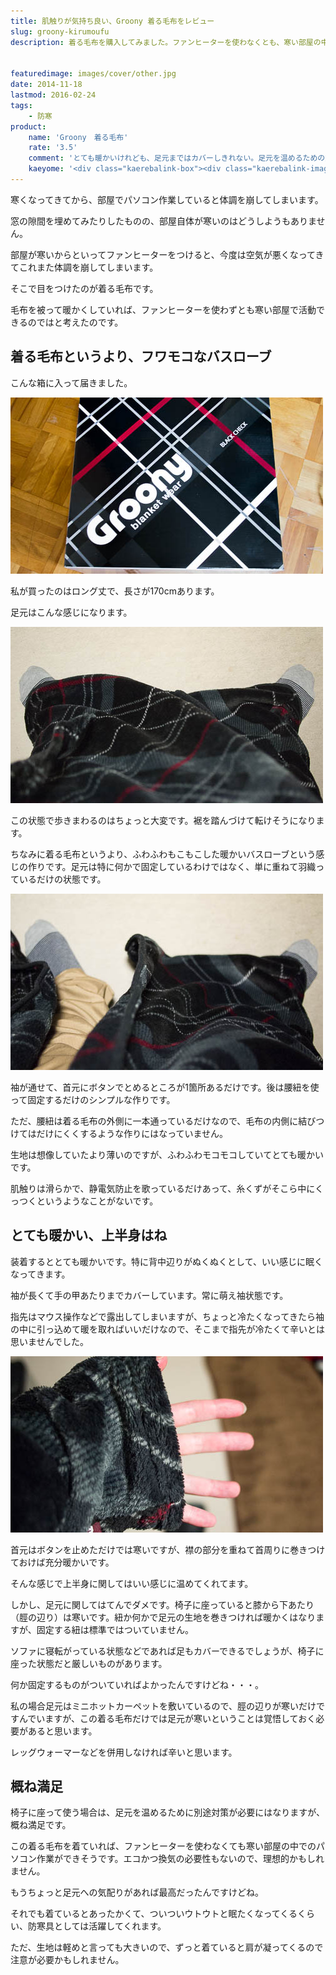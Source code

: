 ```yaml
---
title: 肌触りが気持ち良い、Groony 着る毛布をレビュー
slug: groony-kirumoufu
description: 着る毛布を購入してみました。ファンヒーターを使わなくとも、寒い部屋の中で活動できていいです。特に上半身が暖かく、暖房なしでも快適に過ごせました。ただ、足元がカバーしきれないので、別途対策が必要だなと感じます。


featuredimage: images/cover/other.jpg
date: 2014-11-18
lastmod: 2016-02-24
tags: 
    - 防寒
product:
    name: 'Groony　着る毛布'
    rate: '3.5'
    comment: 'とても暖かいけれども、足元まではカバーしきれない。足元を温めるための対策が別途必要。'
    kaeyome: '<div class="kaerebalink-box"><div class="kaerebalink-image"><a href="http://www.amazon.co.jp/exec/obidos/ASIN/B00N9Q80ZY/illusionspace-22/ref=nosim/" rel="nofollow" target="_blank"><img src="https://ecx.images-amazon.com/images/I/51We8OSdlKL._SL160_.jpg" style="border: none;" /></a></div><div class="kaerebalink-info"><div class="kaerebalink-name"><a href="http://www.amazon.co.jp/exec/obidos/ASIN/B00N9Q80ZY/illusionspace-22/ref=nosim/" rel="nofollow" target="_blank">グルーニー Groony 着る毛布 2014年モデル 洗える 男女兼用 フリーサイズ ロング丈 ブラックチェック</a><div class="kaerebalink-powered-date">posted with <a href="http://kaereba.com" rel="nofollow" target="_blank">カエレバ</a></div></div><div class="kaerebalink-detail"> VEGA CORPORATION     </div><div class="kaerebalink-link1"><div class="shoplinkamazon"><a href="http://www.amazon.co.jp/gp/search?keywords=Groony%20%92%85%82%E9%96%D1%95z&__mk_ja_JP=%83J%83%5E%83J%83i&tag=illusionspace-22" rel="nofollow" target="_blank" title="アマゾン" >Amazon</a></div><div class="shoplinkrakuten"><a href="http://hb.afl.rakuten.co.jp/hgc/0e95387f.f2aef20d.0e953880.25e412bd/?pc=http%3A%2F%2Fsearch.rakuten.co.jp%2Fsearch%2Fmall%2FGroony%2520%25E7%259D%2580%25E3%2582%258B%25E6%25AF%259B%25E5%25B8%2583%2F-%2Ff.1-p.1-s.1-sf.0-st.A-v.2%3Fx%3D0%26scid%3Daf_ich_link_urltxt%26m%3Dhttp%3A%2F%2Fm.rakuten.co.jp%2F" rel="nofollow" target="_blank" title="楽天市場" >楽天市場</a></div></div></div><div class="booklink-footer" style="clear: left"></div></div>'
---
```


寒くなってきてから、部屋でパソコン作業していると体調を崩してしまいます。

窓の隙間を埋めてみたりしたものの、部屋自体が寒いのはどうしようもありません。

部屋が寒いからといってファンヒーターをつけると、今度は空気が悪くなってきてこれまた体調を崩してしまいます。

そこで目をつけたのが着る毛布です。

毛布を被って暖かくしていれば、ファンヒーターを使わずとも寒い部屋で活動できるのではと考えたのです。


## 着る毛布というより、フワモコなバスローブ


こんな箱に入って届きました。

![Groony 着る毛布のパッケージ](fdf5dbe2e263f4da2232106b38e2f05b.jpg)

私が買ったのはロング丈で、長さが170cmあります。

足元はこんな感じになります。

![Groony着る毛布を装着した足元](0610fe398f2fec396e519bc812783e11.jpg)

この状態で歩きまわるのはちょっと大変です。裾を踏んづけて転けそうになります。

ちなみに着る毛布というより、ふわふわもこもこした暖かいバスローブという感じの作りです。足元は特に何かで固定しているわけではなく、単に重ねて羽織っているだけの状態です。

![Groony着る毛布 前一枚はだけた状態](f964c601684644dfbae65c93094052ab.jpg)

袖が通せて、首元にボタンでとめるところが1箇所あるだけです。後は腰紐を使って固定するだけのシンプルな作りです。

ただ、腰紐は着る毛布の外側に一本通っているだけなので、毛布の内側に結びつけてはだけにくくするような作りにはなっていません。

生地は想像していたより薄いのですが、ふわふわモコモコしていてとても暖かいです。

肌触りは滑らかで、静電気防止を歌っているだけあって、糸くずがそこら中にくっつくというようなことがないです。


## とても暖かい、上半身はね


装着するととても暖かいです。特に背中辺りがぬくぬくとして、いい感じに眠くなってきます。

袖が長くて手の甲あたりまでカバーしています。常に萌え袖状態です。

指先はマウス操作などで露出してしまいますが、ちょっと冷たくなってきたら袖の中に引っ込めて暖を取ればいいだけなので、そこまで指先が冷たくて辛いとは思いませんでした。

![Groony着る毛布袖口](994f81fa00ee014a0f7d32151b34445b.jpg)

首元はボタンを止めただけでは寒いですが、襟の部分を重ねて首周りに巻きつけておけば充分暖かいです。

そんな感じで上半身に関してはいい感じに温めてくれてます。

しかし、足元に関してはてんでダメです。椅子に座っていると膝から下あたり（脛の辺り）は寒いです。紐か何かで足元の生地を巻きつければ暖かくはなりますが、固定する紐は標準ではついていません。

ソファに寝転がっている状態などであれば足もカバーできるでしょうが、椅子に座った状態だと厳しいものがあります。

何か固定するものがついていればよかったんですけどね・・・。

私の場合足元はミニホットカーペットを敷いているので、脛の辺りが寒いだけですんでいますが、この着る毛布だけでは足元が寒いということは覚悟しておく必要があると思います。

レッグウォーマーなどを併用しなければ辛いと思います。


## 概ね満足


椅子に座って使う場合は、足元を温めるために別途対策が必要にはなりますが、概ね満足です。

この着る毛布を着ていれば、ファンヒーターを使わなくても寒い部屋の中でのパソコン作業ができそうです。エコかつ換気の必要性もないので、理想的かもしれません。

もうちょっと足元への気配りがあれば最高だったんですけどね。

それでも着ているとあったかくて、ついついウトウトと眠たくなってくるくらい、防寒具としては活躍してくれます。

ただ、生地は軽めと言っても大きいので、ずっと着ていると肩が凝ってくるので注意が必要かもしれません。


  